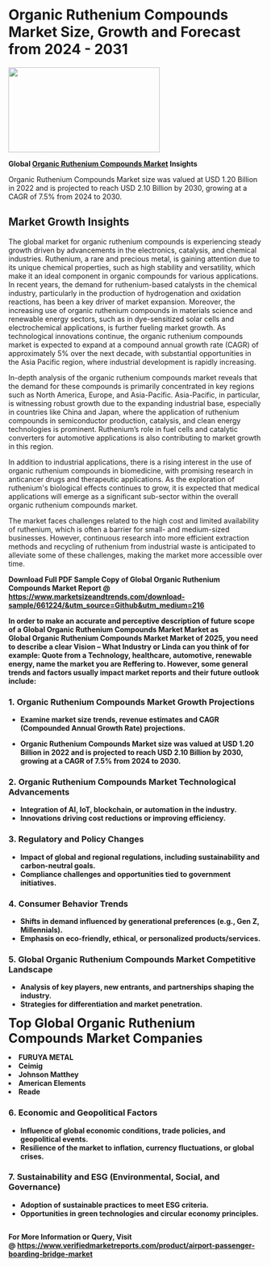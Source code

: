 <H1>Organic Ruthenium Compounds Market Size, Growth and Forecast from 2024 - 2031</H1><img class="aligncenter size-medium wp-image-584254" src="https://thirdeyenews.in/wp-content/uploads/2024/09/Global-Market-Research-300x168.jpeg" alt="" width="300" height="168" /><p><strong>Global&nbsp;<a href="https://www.marketsizeandtrends.com/download-sample/661224/&amp;utm_source=Github&utm_medium=216">Organic Ruthenium Compounds Market</a> Insights</strong></p><p>Organic Ruthenium Compounds Market size was valued at USD 1.20 Billion in 2022 and is projected to reach USD 2.10 Billion by 2030, growing at a CAGR of 7.5% from 2024 to 2030.</p><p><h2>Market Growth Insights</h2> <p>The global market for organic ruthenium compounds is experiencing steady growth driven by advancements in the electronics, catalysis, and chemical industries. Ruthenium, a rare and precious metal, is gaining attention due to its unique chemical properties, such as high stability and versatility, which make it an ideal component in organic compounds for various applications. In recent years, the demand for ruthenium-based catalysts in the chemical industry, particularly in the production of hydrogenation and oxidation reactions, has been a key driver of market expansion. Moreover, the increasing use of organic ruthenium compounds in materials science and renewable energy sectors, such as in dye-sensitized solar cells and electrochemical applications, is further fueling market growth. As technological innovations continue, the organic ruthenium compounds market is expected to expand at a compound annual growth rate (CAGR) of approximately 5% over the next decade, with substantial opportunities in the Asia Pacific region, where industrial development is rapidly increasing.</p> <p><strong></strong></p> <p>In-depth analysis of the organic ruthenium compounds market reveals that the demand for these compounds is primarily concentrated in key regions such as North America, Europe, and Asia-Pacific. Asia-Pacific, in particular, is witnessing robust growth due to the expanding industrial base, especially in countries like China and Japan, where the application of ruthenium compounds in semiconductor production, catalysis, and clean energy technologies is prominent. Ruthenium’s role in fuel cells and catalytic converters for automotive applications is also contributing to market growth in this region.</p> <p>In addition to industrial applications, there is a rising interest in the use of organic ruthenium compounds in biomedicine, with promising research in anticancer drugs and therapeutic applications. As the exploration of ruthenium's biological effects continues to grow, it is expected that medical applications will emerge as a significant sub-sector within the overall organic ruthenium compounds market.</p> <p>The market faces challenges related to the high cost and limited availability of ruthenium, which is often a barrier for small- and medium-sized businesses. However, continuous research into more efficient extraction methods and recycling of ruthenium from industrial waste is anticipated to alleviate some of these challenges, making the market more accessible over time.</p> <p><strong></p><p><span class=""><strong>Download Full PDF Sample Copy of Global Organic Ruthenium Compounds Market Report</strong> @ <a href="https://www.marketsizeandtrends.com/download-sample/661224/&amp;utm_source=Github&utm_medium=216" target="_blank">https://www.marketsizeandtrends.com/download-sample/661224/&amp;utm_source=Github&utm_medium=216</a></span></p><p>In order to make an accurate and perceptive description of future scope of a Global&nbsp;Organic Ruthenium Compounds Market Market as Global&nbsp;Organic Ruthenium Compounds Market Market of 2025, you need to describe a clear Vision &ndash; What Industry or Linda can you think of for example: Quote from a Technology, healthcare, automotive, renewable energy, name the market you are Reffering to. However, some general trends and factors usually impact market reports and their future outlook include:</p><h3>1.&nbsp;<strong>Organic Ruthenium Compounds Market Growth Projections</strong></h3><ul><li>Examine market size trends, revenue estimates and CAGR (Compounded Annual Growth Rate) projections.</li><li><p>Organic Ruthenium Compounds Market size was valued at USD 1.20 Billion in 2022 and is projected to reach USD 2.10 Billion by 2030, growing at a CAGR of 7.5% from 2024 to 2030.</p></li></ul><h3>2.&nbsp;<strong>Organic Ruthenium Compounds Market Technological Advancements</strong></h3><ul><li>Integration of AI, IoT, blockchain, or automation in the industry.</li><li>Innovations driving cost reductions or improving efficiency.</li></ul><h3>3.&nbsp;<strong>Regulatory and Policy Changes</strong></h3><ul><li>Impact of global and regional regulations, including sustainability and carbon-neutral goals.</li><li>Compliance challenges and opportunities tied to government initiatives.</li></ul><h3>4.&nbsp;<strong>Consumer Behavior Trends</strong></h3><ul><li>Shifts in demand influenced by generational preferences (e.g., Gen Z, Millennials).</li><li>Emphasis on eco-friendly, ethical, or personalized products/services.</li></ul><h3>5.&nbsp;<strong>Global Organic Ruthenium Compounds Market Competitive Landscape</strong></h3><ul><li>Analysis of key players, new entrants, and partnerships shaping the industry.</li><li>Strategies for differentiation and market penetration.</li></ul><p data-pm-slice="1 1 []"><span style="color: inherit; font-family: inherit; font-size: 25px;">Top Global Organic Ruthenium Compounds Market Companies</span></p><div class="" data-test-id=""><p><li>FURUYA METAL</li><li> Ceimig</li><li> Johnson Matthey</li><li> American Elements</li><li> Reade</li></p></div><h3>6.&nbsp;<strong>Economic and Geopolitical Factors</strong></h3><ul><li>Influence of global economic conditions, trade policies, and geopolitical events.</li><li>Resilience of the market to inflation, currency fluctuations, or global crises.</li></ul><h3>7.&nbsp;<strong>Sustainability and ESG (Environmental, Social, and Governance)</strong></h3><ul><li>Adoption of sustainable practices to meet ESG criteria.</li><li>Opportunities in green technologies and circular economy principles.</li></ul><h2><strong style="font-size: 14px;">For More Information or Query, Visit @&nbsp;</strong><a style="background-color: #ffffff; font-size: 14px;" href="https://www.marketsizeandtrends.com/report/organic-ruthenium-compounds-market/" target="_blank">https://www.verifiedmarketreports.com/product/airport-passenger-boarding-bridge-market</a></h2>
